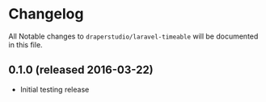 # Changelog

All Notable changes to `draperstudio/laravel-timeable` will be documented in this file.

## 0.1.0 (released 2016-03-22)

- Initial testing release

